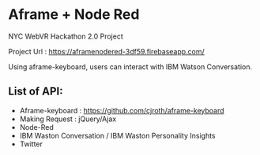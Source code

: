 # Aframe + Node Red

NYC WebVR Hackathon 2.0 Project

Project Url : https://aframenodered-3df59.firebaseapp.com/

Using aframe-keyboard, users can interact with IBM Watson Conversation.

## List of API:
- Aframe-keyboard : https://github.com/cjroth/aframe-keyboard
- Making Request : jQuery/Ajax
- Node-Red
- IBM Waston Conversation / IBM Waston Personality Insights
- Twitter
